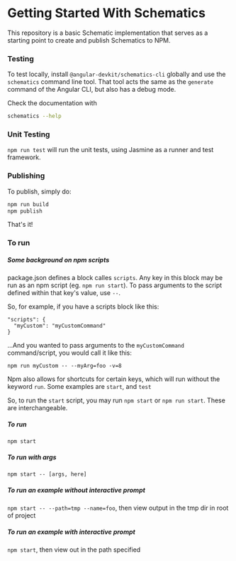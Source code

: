 # Getting Started With Schematics

This repository is a basic Schematic implementation that serves as a starting point to create and publish Schematics to NPM.

### Testing

To test locally, install `@angular-devkit/schematics-cli` globally and use the `schematics` command line tool. That tool acts the same as the `generate` command of the Angular CLI, but also has a debug mode.

Check the documentation with
```bash
schematics --help
```

### Unit Testing

`npm run test` will run the unit tests, using Jasmine as a runner and test framework.

### Publishing

To publish, simply do:

```bash
npm run build
npm publish
```

That's it!

### To run

##### Some background on npm scripts
package.json defines a block calles `scripts`. Any key in this block may be run as an npm script (eg. `npm run start`). To pass arguments to the script defined within that key's value, use `--`. 

So, for example, if you have a scripts block like this:

```
"scripts": {
  "myCustom": "myCustomCommand"
}
```

...And you wanted to pass arguments to the `myCustomCommand` command/script, you would call it like this:

```
npm run myCustom -- --myArg=foo -v=8
```

Npm also allows for shortcuts for certain keys, which will run without the keyword `run`.
Some examples are `start`, and `test`

So, to run the `start` script, you may run `npm start` or `npm run start`. These are interchangeable.

##### To run 

`npm start`

##### To run with args

`npm start -- [args, here]`

##### To run an example without interactive prompt

`npm start -- --path=tmp --name=foo`, then view output in the tmp dir in root of project

##### To run an example with interactive prompt

`npm start`, then view out in the path specified